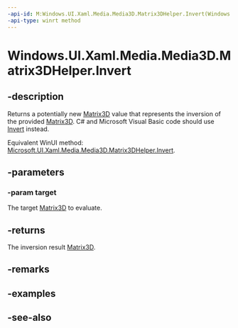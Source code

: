 ```yaml
---
-api-id: M:Windows.UI.Xaml.Media.Media3D.Matrix3DHelper.Invert(Windows.UI.Xaml.Media.Media3D.Matrix3D)
-api-type: winrt method
---
```


<!-- Method syntax
public Windows.UI.Xaml.Media.Media3D.Matrix3D Invert(Windows.UI.Xaml.Media.Media3D.Matrix3D target)
-->

# Windows.UI.Xaml.Media.Media3D.Matrix3DHelper.Invert

## -description
Returns a potentially new [Matrix3D](matrix3d.md) value that represents the inversion of the provided [Matrix3D](matrix3d.md). C# and Microsoft Visual Basic code should use [Invert](/dotnet/api/windows.ui.xaml.media.media3d.matrix3d.invert) instead.

Equivalent WinUI method: [Microsoft.UI.Xaml.Media.Media3D.Matrix3DHelper.Invert](/windows/winui/api/microsoft.ui.xaml.media.media3d.matrix3dhelper.invert).

## -parameters
### -param target
The target [Matrix3D](matrix3d.md) to evaluate.

## -returns
The inversion result [Matrix3D](matrix3d.md).

## -remarks

## -examples

## -see-also
